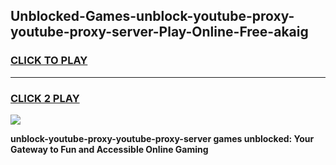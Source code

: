 
## Unblocked-Games-unblock-youtube-proxy-youtube-proxy-server-Play-Online-Free-akaig
<h3>
<a href="https://premium76.site?title=unblock-youtube-proxy-youtube-proxy-server&ref=26A">CLICK TO PLAY</a></h3>
<hr>

<h3>
<a href="https://premium76.site?title=unblock-youtube-proxy-youtube-proxy-server&ref=26A">CLICK 2 PLAY</a>
  
</h3>

<a href="https://premium76.site?title=unblock-youtube-proxy-youtube-proxy-server&ref=26A"><img src="https://clearcache.store/games.png"></a>


**unblock-youtube-proxy-youtube-proxy-server games unblocked: Your Gateway to Fun and Accessible Online Gaming**
